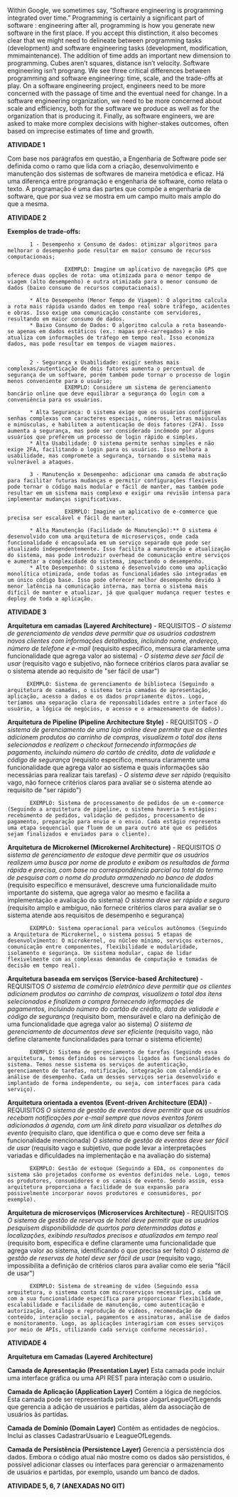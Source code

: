 Within Google, we sometimes say, “Software engineering is programming integrated over time.” Programming is certainly a significant part of software : engineering after all, programming is how you generate new software in the first place. If you accept this distinction, it also becomes clear that we might need to delineate between programming tasks (development) and software engineering tasks (development, modification, mmimaintenance). The addition of time adds an important new dimension to programming. Cubes aren’t squares, distance isn’t velocity. Software engineering isn’t prograng. We see three critical differences between programming and software engineering: time, scale, and the trade-offs at play. On a software engineering project, engineers need to be more concerned with the passage of time and the eventual need for change. In a software engineering organization, we need to be more concerned about scale and efficiency, both for the software we produce as well as for the organization that is producing it. Finally, as software engineers, we are asked to make more complex decisions with higher-stakes outcomes, often based on imprecise estimates of time and growth.

**ATIVIDADE 1**

Com base nos parágrafos em questão, a Engenharia de Software pode ser definida como o ramo que lida com a criação, desenvolvimento e manutenção dos sistemas de softwares de maneira metódica e eficaz. Há uma diferença entre programação e engenharia de software, como relata o texto. A programação é uma das partes que compõe a engenharia de software, que por sua vez se mostra em um campo muito mais amplo do que a mesma.


**ATIVIDADE 2**

**Exemplos de trade-offs:**

           1 - Desempenho x Consumo de dados: otimizar algoritmos para melhorar o desempenho pode resultar em maior consumo de recursos computacionais;

                      EXEMPLO: Imagine um aplicativo de navegação GPS que oferece duas opções de rota: uma otimizada para o menor tempo de viagem (alto desempenho) e outra otimizada para o menor consumo de dados (baixo consumo de recursos computacionais).

           * Alto Desempenho (Menor Tempo de Viagem): O algoritmo calcula a rota mais rápida usando dados em tempo real sobre tráfego, acidentes e obras. Isso exige uma comunicação constante com servidores, resultando em maior consumo de dados.
           * Baixo Consumo de Dados: O algoritmo calcula a rota baseando-se apenas em dados estáticos (ex.: mapas pré-carregados) e não atualiza com informações de tráfego em tempo real. Isso economiza dados, mas pode resultar em tempos de viagem maiores.


           2 - Segurança x Usabilidade: exigir senhas mais complexas/autenticação de dois fatores aumenta o percentual de segurança de um software, porém também pode tornar o processo de login menos conveniente para o usuário;
                      EXEMPLO: Considere um sistema de gerenciamento bancário online que deve equilibrar a segurança do login com a conveniência para os usuários.

           * Alta Segurança: O sistema exige que os usuários configurem senhas complexas com caracteres especiais, números, letras maiúsculas e minúsculas, e habilitem a autenticação de dois fatores (2FA). Isso aumenta a segurança, mas pode ser considerado incômodo por alguns usuários que preferem um processo de login rápido e simples.
           * Alta Usabilidade: O sistema permite senhas simples e não exige 2FA, facilitando o login para os usuários. Isso melhora a usabilidade, mas compromete a segurança, tornando o sistema mais vulnerável a ataques.

           3 - Manutenção x Desempenho: adicionar uma camada de abstração para facilitar futuras mudanças e permitir configurações flexíveis pode tornar o código mais modular e fácil de manter, mas também pode resultar em um sistema mais complexo e exigir uma revisão intensa para implementar mudanças significativas.

                      EXEMPLO: Imagine um aplicativo de e-commerce que precisa ser escalável e fácil de manter.

           * Alta Manutenção (Facilidade de Manutenção):** O sistema é desenvolvido com uma arquitetura de microserviços, onde cada funcionalidade é encapsulada em um serviço separado que pode ser atualizado independentemente. Isso facilita a manutenção e atualização do sistema, mas pode introduzir overhead de comunicação entre serviços e aumentar a complexidade do sistema, impactando o desempenho.
           * Alto Desempenho: O sistema é desenvolvido como uma aplicação monolítica otimizada, onde todas as funcionalidades são integradas em um único código base. Isso pode oferecer melhor desempenho devido à menor latência na comunicação interna, mas torna o sistema mais difícil de manter e atualizar, já que qualquer mudança requer testes e deploy de toda a aplicação.


**ATIVIDADE 3**

**Arquitetura em camadas (Layered Architecture)** - REQUISITOS
           *- O sistema de gerenciamento de vendas deve permitir que os usuários cadastrem novos clientes com informações detalhadas, incluindo nome, endereço, número de telefone e e-mail* (requisito específico, mensura claramente uma funcionalidade que agrega valor ao sistema)
           *- O sistema deve ser fácil de usar* (requisito vago e subjetivo, não fornece critérios claros para avaliar se o sistema atende ao requisito de "ser fácil de usar")

          EXEMPLO: Sistema de gerenciamento de biblioteca (Seguindo a arquitetura de camadas, o sistema teria camadas de apresentação, aplicação, acesso a dados e os dados propriamente ditos. Logo, teríamos uma separação clara de reponsabilidades entre a interface do usuário, a lógica de negócios, o acesso e o armazenamento de dados).

**Arquitetura de Pipeline (Pipeline Architecture Style)** - REQUISITOS
           *- O sistema de gerenciamento de uma loja online deve permitir que os clientes adicionem produtos ao carrinho de compras, visualizem o total dos itens selecionados e realizem o checkout fornecendo informações de pagamento, incluindo número do cartão de crédito, data de validade e código de segurança* (requisito específico, mensura claramente uma funcionalidade que agrega valor ao sistema e quais informações são necessárias para realizar tais tarefas)
           *- O sistema deve ser rápido* (requisito vago, não fornece critérios claros para avaliar se o sistema atende ao requisito de "ser rápido")

           EXEMPLO: Sistema de processamento de pedidos de um e-commerce (Seguindo a arquitetura de pipeline, o sistema haveria 5 estágios: recebimento de pedidos, validação de pedidos, processamento de pagamento, preparação para envio e o envio. Cada estágio representa uma etapa sequencial que fluem de um para outro até que os pedidos sejam finalizados e enviados para o cliente).

**Arquitetura de Microkernel (Microkernel Architecture)** - REQUISITOS
           *O sistema de gerenciamento de estoque deve permitir que os usuários realizem uma busca por nome de produto e exibam os resultados de forma rápida e precisa, com base na correspondência parcial ou total do termo de pesquisa com o nome do produto armazenado no banco de dados* (requisito específico e mensurável, descreve uma funcionalidade muito importante do sistema, que agrega valor ao mesmo e facilita a implementação e avaliação do sistema)
           *O sistema deve ser rápido e seguro* (requisito amplo e ambíguo, não fornece critérios claros para avaliar se o sistema atende aos requisitos de desempenho e segurança)

           EXEMPLO: Sistema operacional para veículos autônomos (Seguindo a Arquitetura de Microkernel, o sistema possui 5 etapas de desenvolvimento: O microkernel, ou núcleo mínimo, serviços externos, comunicação entre componentes, flexibilidade e modularidade, isolamento e segurança. Um sistema modular, capaz de lidar flexivelmente com as complexas demandas de computação e tomadas de decisão em tempo real).

**Arquitetura baseada em serviços (Service-based Architecture)** - REQUISITOS
           *O sistema de comércio eletrônico deve permitir que os clientes adicionem produtos ao carrinho de compras, visualizem o total dos itens selecionados e finalizem a compra fornecendo informações de pagamentos, incluindo número do cartão de crédito, data de validade e código de segurança* (requisito bom, mensurável e claro na definição de uma funcionalidade que agrega valor ao sistema)
           *O sistema de gerenciamento de documentos deve ser eficiente* (requisito vago, não define claramente funcionalidades para tornar o sistema eficiente)

           EXEMPLO: Sistema de gerenciamento de tarefas (Seguindo essa arquitetura, temos definidos os serviços ligados às funcionalidades do sistema. Temos nesse sistema os serviços de autenticação, gerenciamento de tarefas, notificação, integração com calendário e análise de desempenho. Cada um desses serviços seria desenvolvido e implantado de forma independente, ou seja, com interfaces para cada serviço).

**Arquitetura orientada a eventos (Event-driven Architecture (EDA))** - REQUISITOS
           *O sistema de gestão de eventos deve permitir que os usuários recebam notificações por e-mail sempre que novos eventos forem adicionados à agenda, com um link direto para visualizar os detalhes do evento* (requisito claro, que identifica o que e como deve ser feita a funcionalidade mencionada)
           *O sistema de gestão de eventos deve ser fácil de usar* (requisito vago e subjetivo, que pode levar a interpretações variadas e dificuldades na implementação e na avaliação do sistema)

           EXEMPLO: Gestão de estoque (Seguindo a EDA, os componentes do sistema são projetados conforme os eventos definidos nele. Logo, temos os produtores, consumidores e os canais de evento. Sendo assim, essa arquitetura proporciona a facilidade de sua expansão para possivelmente incorporar novos produtores e consumidores, por exemplo).

**Arquitetura de microserviços (Microservices Architecture)** - REQUISITOS
           *O sistema de gestão de reservas de hotel deve permitir que os usuários pesquisem disponibilidade de quartos para determinadas datas e localizações, exibindo resultados precisos e atualizados em tempo real* (requisito bom, especifica e define claramente uma funcionalidade que agrega valor ao sistema, identificando o que precisa ser feito)
           *O sistema de gestão de reservas de hotel deve ser fácil de usar* (requisito vago, impossibilita a definição de critérios claros para avaliar como ele seria "fácil de usar")

           EXEMPLO: Sistema de streaming de vídeo (Seguindo essa arquitetura, o sistema conta com microserviços necessários, cada um com a sua funcionalidade específica para proporcionar flexibilidade, escalabilidade e facilidade de manutenção, como autenticação e autorização, catálogo e reprodução de vídeos, recomendação de conteúdo, interação social, pagamentos e assinaturas, análise de dados e monitoramento. Logo, as aplicações interagiriam com esses serviços por meio de APIs, utilizando cada serviço conforme necessário).

**ATIVIDADE 4** 

**Arquitetura em Camadas (Layered Architecture)**

**Camada de Apresentação (Presentation Layer)**
Esta camada pode incluir uma interface gráfica ou uma API REST para interação com o usuário.

**Camada de Aplicação (Application Layer)**
Contém a lógica de negócios. Esta camada pode ser representada pela classe JogarLeagueOfLegends que gerencia a adição de usuários e partidas, além da associação de usuários às partidas.

**Camada de Domínio (Domain Layer)**
Contém as entidades de negócios. Inclui as classes CadastrarUsuario e LeagueOfLegends.

**Camada de Persistência (Persistence Layer)**
Gerencia a persistência dos dados. Embora o código atual não mostre como os dados são persistidos, é possível adicionar classes ou interfaces para gerenciar o armazenamento de usuários e partidas, por exemplo, usando um banco de dados. 

**ATIVIDADE 5, 6, 7 (ANEXADAS NO GIT)**




